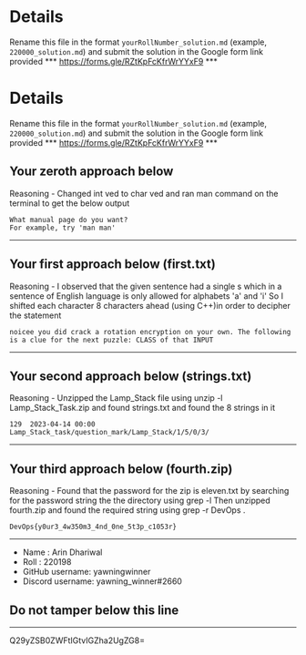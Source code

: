# Details

Rename this file in the format `yourRollNumber_solution.md` (example, `220000_solution.md`) and submit the solution in the Google form link provided 
*** https://forms.gle/RZtKpFcKfrWrYYxF9 ***
# Details

Rename this file in the format `yourRollNumber_solution.md` (example, `220000_solution.md`) and submit the solution in the Google form link provided 
*** https://forms.gle/RZtKpFcKfrWrYYxF9 ***


## Your zeroth approach below

Reasoning - Changed int ved to char ved and ran man command on the terminal to get the below output

```
What manual page do you want?
For example, try 'man man'
```

---

## Your first approach below (first.txt)

Reasoning - I observed that the given sentence had a single s which in a sentence of English language is only allowed for alphabets 'a' and 'i'
So I shifted each character 8 characters ahead (using C++)in order to decipher the statement

```
noicee you did crack a rotation encryption on your own. The following is a clue for the next puzzle: CLASS of that INPUT
```

---

## Your second approach below (strings.txt)

Reasoning - Unzipped the Lamp_Stack file using unzip -l Lamp_Stack_Task.zip
and found strings.txt and found the 8 strings in it
```
129  2023-04-14 00:00   Lamp_Stack_task/question_mark/Lamp_Stack/1/5/0/3/
```

---

## Your third approach below (fourth.zip)

Reasoning - Found that the password for the zip is eleven.txt by searching  for the password string the the directory using grep -l
Then unzipped fourth.zip and found the required string using grep -r DevOps .

```
DevOps{y0ur3_4w350m3_4nd_0ne_5t3p_c1053r}
```

---


- Name : Arin Dhariwal
- Roll : 220198
- GitHub username: yawningwinner
- Discord username: yawning_winner#2660

## Do not tamper below this line

---

Q29yZSB0ZWFtIGtvIGZha2UgZG8=
